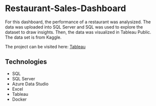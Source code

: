 # Restaurant-Sales-Dashboard

For this dashboard, the performance of a restaurant was analysized. The data was uploaded into SQL Server and SQL was used to explore the dataset to draw insights. Then, the data was visualized in Tableau Public. The data set is from Kaggle.  


The project can be visited here: [Tableau](https://public.tableau.com/views/RestaurantSalesPerformance_17062290632400/Dashboard1?:language=en-US&:display_count=n&:origin=viz_share_link)

## <a name="technologies"></a> Technologies
* SQL
* SQL Server
* Azure Data Studio
* Excel
* Tableau
* Docker

